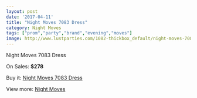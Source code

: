 ```yaml
---
layout: post
date: '2017-04-11'
title: "Night Moves 7083 Dress"
category: Night Moves
tags: ["prom","party","brand","evening","moves"]
image: http://www.lustparties.com/1082-thickbox_default/night-moves-7083-dress.jpg
---
```

Night Moves 7083 Dress

On Sales: **$278**
<a href="https://www.lustparties.com/en/night-moves/353-night-moves-7083-dress.html"><amp-img layout="responsive" width="600" height="600" src="//www.lustparties.com/1082-thickbox_default/night-moves-7083-dress.jpg" alt="Night Moves 7083 Dress 0" /></a>
<a href="https://www.lustparties.com/en/night-moves/353-night-moves-7083-dress.html"><amp-img layout="responsive" width="600" height="600" src="//www.lustparties.com/1085-thickbox_default/night-moves-7083-dress.jpg" alt="Night Moves 7083 Dress 1" /></a>
<a href="https://www.lustparties.com/en/night-moves/353-night-moves-7083-dress.html"><amp-img layout="responsive" width="600" height="600" src="//www.lustparties.com/1084-thickbox_default/night-moves-7083-dress.jpg" alt="Night Moves 7083 Dress 2" /></a>
<a href="https://www.lustparties.com/en/night-moves/353-night-moves-7083-dress.html"><amp-img layout="responsive" width="600" height="600" src="//www.lustparties.com/1083-thickbox_default/night-moves-7083-dress.jpg" alt="Night Moves 7083 Dress 3" /></a>

Buy it: [Night Moves 7083 Dress](https://www.lustparties.com/en/night-moves/353-night-moves-7083-dress.html "Night Moves 7083 Dress")

View more: [Night Moves](https://www.lustparties.com/en/3-night-moves "Night Moves")